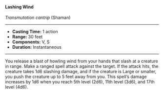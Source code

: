 #### Lashing Wind
*Transmutation cantrip* (Shaman)
___
- **Casting Time:** 1 action
- **Range:** 30 feet
- **Components:** V, S
- **Duration:** Instantaneous
---
You release a blast of howling wind from your hands that slash at a creature in range. Make a ranged spell attack against the target. If the attack hits, the creature takes 1d6 slashing damage, and if the creature is Large or smaller, you push the creature up to 5 feet away from you.
This spell’s damage increases by 1d6 when you reach 5th level (2d6), 11th level (3d6), and 17th level (4d6).